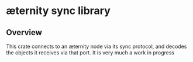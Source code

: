 # æternity sync library

## Overview

This crate connects to an æternity node via its sync protocol, and decodes the objects it receives via that port. It is very much a work in progress

